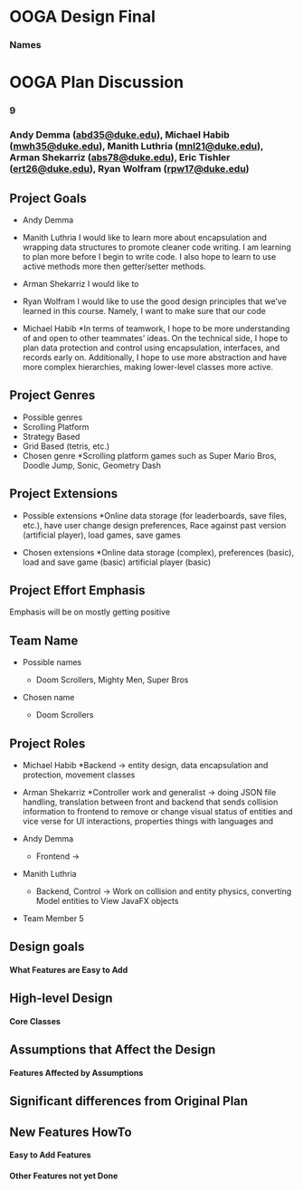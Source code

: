 # OOGA Design Final
### Names

# OOGA Plan Discussion
### 9
### Andy Demma (abd35@duke.edu), Michael Habib (mwh35@duke.edu), Manith Luthria (mnl21@duke.edu), Arman Shekarriz (abs78@duke.edu), Eric Tishler (ert26@duke.edu), Ryan Wolfram (rpw17@duke.edu)



## Project Goals

* Andy Demma

* Manith Luthria
  I would like to learn more about encapsulation and wrapping data structures to promote cleaner code writing. I am learning to plan more before I begin to write code. I also hope to learn to use active methods more then getter/setter methods.

* Arman Shekarriz
  I would like to

* Ryan Wolfram
  I would like to use the good design principles that we’ve learned in this course. Namely, I want to make sure that our code

* Michael Habib
  *In terms of teamwork, I hope to be more understanding of and open to other teammates’ ideas. On the technical side, I hope to plan data protection and control using encapsulation, interfaces, and records early on. Additionally, I hope to use more abstraction and have more complex hierarchies, making lower-level classes more active.


## Project Genres

* Possible genres
* Scrolling Platform
* Strategy Based
* Grid Based (tetris, etc.)
* Chosen genre
  *Scrolling platform games such as Super Mario Bros, Doodle Jump, Sonic, Geometry Dash

## Project Extensions

* Possible extensions
  *Online data storage (for leaderboards, save files, etc.), have user change design preferences, Race against past version (artificial player), load games, save games

* Chosen extensions
  *Online data storage (complex), preferences (basic), load and save game (basic) artificial player (basic)

## Project Effort Emphasis

Emphasis will be on mostly getting positive


## Team Name

* Possible names
    * Doom Scrollers, Mighty Men, Super Bros

* Chosen name
    * Doom Scrollers


## Project Roles

* Michael Habib
  *Backend -> entity design, data encapsulation and protection, movement classes

* Arman Shekarriz
  *Controller work and generalist -> doing JSON file handling, translation between front and backend that sends collision information to frontend to remove or change visual status of entities and vice verse for UI interactions, properties things with languages and

* Andy Demma
    * Frontend ->


* Manith Luthria
    * Backend, Control -> Work on collision and entity physics, converting Model entities to View JavaFX objects


* Team Member 5




## Design goals

#### What Features are Easy to Add


## High-level Design

#### Core Classes


## Assumptions that Affect the Design

#### Features Affected by Assumptions


## Significant differences from Original Plan


## New Features HowTo

#### Easy to Add Features

#### Other Features not yet Done


